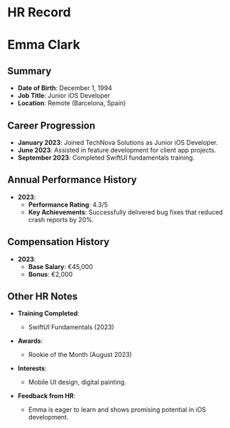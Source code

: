 # HR Record

# Emma Clark

## Summary
- **Date of Birth**: December 1, 1994  
- **Job Title**: Junior iOS Developer  
- **Location**: Remote (Barcelona, Spain)  

## Career Progression
- **January 2023**: Joined TechNova Solutions as Junior iOS Developer.  
- **June 2023**: Assisted in feature development for client app projects.  
- **September 2023**: Completed SwiftUI fundamentals training.

## Annual Performance History
- **2023**:  
  - **Performance Rating**: 4.3/5  
  - **Key Achievements**: Successfully delivered bug fixes that reduced crash reports by 20%.

## Compensation History
- **2023**:  
  - **Base Salary**: €45,000  
  - **Bonus**: €2,000  

## Other HR Notes
- **Training Completed**:  
  - SwiftUI Fundamentals (2023)  

- **Awards**:  
  - Rookie of the Month (August 2023)  

- **Interests**:  
  - Mobile UI design, digital painting.

- **Feedback from HR**:  
  - Emma is eager to learn and shows promising potential in iOS development.
